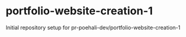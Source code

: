 # portfolio-website-creation-1

Initial repository setup for pr-poehali-dev/portfolio-website-creation-1